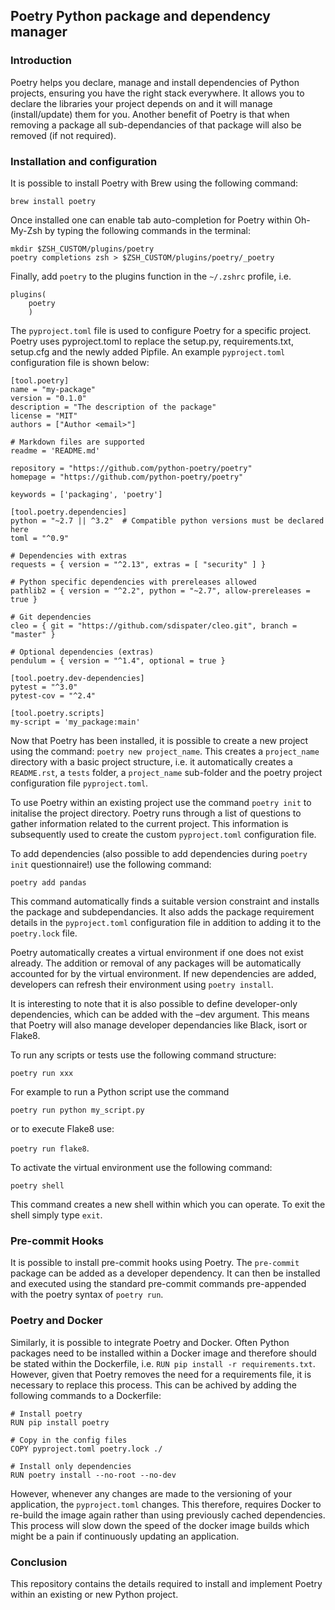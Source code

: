 ## Poetry Python package and dependency manager

### Introduction
Poetry helps you declare, manage and install dependencies of Python projects,
ensuring you have the right stack everywhere. It allows you to declare the
libraries your project depends on and it will manage (install/update) them
for you. Another benefit of Poetry is that when removing a package all 
sub-dependancies of that package will also be removed (if not required).

### Installation and configuration
It is possible to install Poetry with Brew using the following command:

`brew install poetry`

Once installed one can enable tab auto-completion for Poetry within Oh-My-Zsh by 
typing the following commands in the terminal:

```
mkdir $ZSH_CUSTOM/plugins/poetry
poetry completions zsh > $ZSH_CUSTOM/plugins/poetry/_poetry
```

Finally, add `poetry` to the plugins function in the `~/.zshrc` profile, i.e.
```
plugins(
    poetry
    )
```

The `pyproject.toml` file is used to configure Poetry for a specific project. Poetry 
uses pyproject.toml to replace the setup.py, requirements.txt, setup.cfg and the 
newly added Pipfile. An example `pyproject.toml` configuration file is shown below:

```
[tool.poetry]
name = "my-package"
version = "0.1.0"
description = "The description of the package"
license = "MIT"
authors = ["Author <email>"]

# Markdown files are supported
readme = 'README.md'

repository = "https://github.com/python-poetry/poetry"
homepage = "https://github.com/python-poetry/poetry"

keywords = ['packaging', 'poetry']

[tool.poetry.dependencies]
python = "~2.7 || ^3.2"  # Compatible python versions must be declared here
toml = "^0.9"

# Dependencies with extras
requests = { version = "^2.13", extras = [ "security" ] }

# Python specific dependencies with prereleases allowed
pathlib2 = { version = "^2.2", python = "~2.7", allow-prereleases = true }

# Git dependencies
cleo = { git = "https://github.com/sdispater/cleo.git", branch = "master" }

# Optional dependencies (extras)
pendulum = { version = "^1.4", optional = true }

[tool.poetry.dev-dependencies]
pytest = "^3.0"
pytest-cov = "^2.4"

[tool.poetry.scripts]
my-script = 'my_package:main'
```   

Now that Poetry has been installed, it is possible to create a new project using the 
command: `poetry new project_name`. This creates a `project_name` directory with a 
basic project structure, i.e. it automatically creates a `README.rst`, a `tests` folder,
a `project_name` sub-folder and the poetry project configuration file `pyproject.toml`.

To use Poetry within an existing project use the command `poetry init` to initalise 
the project directory. Poetry runs through a list of questions to gather information
related to the current project. This information is subsequently used to create the 
custom `pyproject.toml` configuration file. 

To add dependencies (also possible to add dependencies during `poetry init` 
questionnaire!) use the following command:

`poetry add pandas`

This command automatically finds a suitable version constraint and installs the 
package and subdependancies. It also adds the package requirement details in the 
`pyproject.toml` configuration file in addition to adding it to the `poetry.lock` file.

Poetry automatically creates a virtual environment if one does not exist already. 
The addition or removal of any packages will be automatically accounted for by the 
virtual environment. If new dependencies are added, developers can refresh their 
environment using `poetry install`.

It is interesting to note that it is also possible to define developer-only 
dependencies, which can be added with the –dev argument. This means that Poetry will also 
manage developer dependancies like Black, isort or Flake8.

To run any scripts or tests use the following command structure:

`poetry run xxx`

For example to run a Python script use the command

`poetry run python my_script.py` 

or to execute Flake8 use: 

`poetry run flake8`.

To activate the virtual environment use the following command: 

`poetry shell`

This command creates a new shell within which you can operate. To exit the shell 
simply type `exit`.   


### Pre-commit Hooks
It is possible to install pre-commit hooks using Poetry. The `pre-commit` package can be 
added as a developer dependency. It can then be installed and executed using the 
standard pre-commit commands pre-appended with the poetry syntax of `poetry run`.

### Poetry and Docker
Similarly, it is possible to integrate Poetry and Docker. Often Python packages 
need to be installed within a Docker image and therefore should be stated within
the Dockerfile, i.e. `RUN pip install -r requirements.txt`. However, given that 
Poetry removes the need for a requirements file, it is necessary to replace this 
process. This can be achived by adding the following commands to a Dockerfile:

```
# Install poetry
RUN pip install poetry

# Copy in the config files
COPY pyproject.toml poetry.lock ./

# Install only dependencies
RUN poetry install --no-root --no-dev
``` 
However, whenever any changes are made to the versioning of your application, the `pyproject.toml` 
changes. This therefore, requires Docker to re-build the image again rather than using previously 
cached dependencies. This process will slow down the speed of the docker image builds 
which might be a pain if continuously updating an application. 

### Conclusion

This repository contains the details required to install and implement Poetry within an existing or new Python project.  
